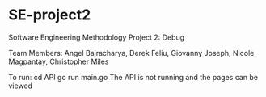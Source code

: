 # SE-project2

Software Engineering Methodology Project 2: Debug

Team Members: Angel Bajracharya, Derek Feliu, Giovanny Joseph, Nicole Magpantay, Christopher Miles

To run:
cd API
go run main.go
The API is not running and the pages can be viewed
